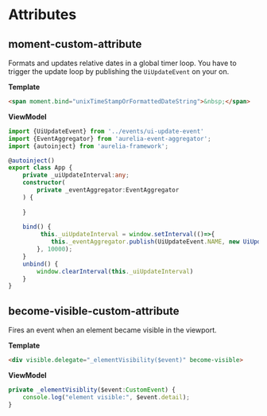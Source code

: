 # Attributes

## moment-custom-attribute

Formats and updates relative dates in a global timer loop.
You have to trigger the update loop by publishing the `UiUpdateEvent` on your on.

**Template**
```html
<span moment.bind="unixTimeStampOrFormattedDateString">&nbsp;</span>
```

**ViewModel**
```typescript
import {UiUpdateEvent} from '../events/ui-update-event'
import {EventAggregator} from 'aurelia-event-aggregator';
import {autoinject} from 'aurelia-framework';

@autoinject()
export class App {
    private _uiUpdateInterval:any;
    constructor(
        private _eventAggregator:EventAggregator
    ) {
        
    }
    
    bind() {
         this._uiUpdateInterval = window.setInterval(()=>{
            this._eventAggregator.publish(UiUpdateEvent.NAME, new UiUpdateEvent());
        }, 10000);
    }
    unbind() {
        window.clearInterval(this._uiUpdateInterval)
    }
}
```

## become-visible-custom-attribute

Fires an event when an element became visible in the viewport.

**Template**
```html
<div visible.delegate="_elementVisibility($event)" become-visible>
```

**ViewModel**
```typescript
private _elementVisiblity($event:CustomEvent) {
    console.log("element visible:", $event.detail);
}
```
